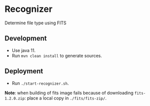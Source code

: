 Recognizer
===

Determine file type using FITS

Development
---
- Use java 11.
- Run `mvn clean install` to generate sources.

Deployment
---
- Run `./start-recognizer.sh`.

**Note**: when building of fits image fails because of downloading `fits-1.2.0.zip`: place a local copy in `./fits/fits-zip/`.

